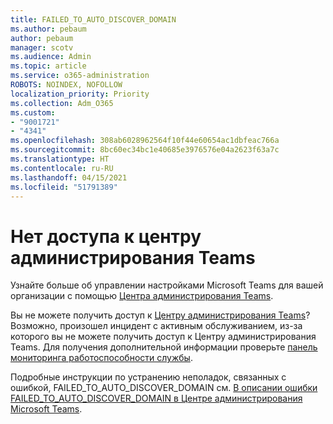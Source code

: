 ```yaml
---
title: FAILED_TO_AUTO_DISCOVER_DOMAIN
ms.author: pebaum
author: pebaum
manager: scotv
ms.audience: Admin
ms.topic: article
ms.service: o365-administration
ROBOTS: NOINDEX, NOFOLLOW
localization_priority: Priority
ms.collection: Adm_O365
ms.custom:
- "9001721"
- "4341"
ms.openlocfilehash: 308ab6028962564f10f44e60654ac1dbfeac766a
ms.sourcegitcommit: 8bc60ec34bc1e40685e3976576e04a2623f63a7c
ms.translationtype: HT
ms.contentlocale: ru-RU
ms.lasthandoff: 04/15/2021
ms.locfileid: "51791389"
---
```

# <a name="no-access-to-teams-admin-center"></a>Нет доступа к центру администрирования Teams

Узнайте больше об управлении настройками Microsoft Teams для вашей организации с помощью [Центра администрирования Teams](https://docs.microsoft.com/microsoftteams/enable-features-office-365).

Вы не можете получить доступ к [Центру администрирования Teams](https://docs.microsoft.com/microsoftteams/enable-features-office-365)? Возможно, произошел инцидент с активным обслуживанием, из-за которого вы не можете получить доступ к Центру администрирования Teams. Для получения дополнительной информации проверьте [панель мониторинга работоспособности службы](https://status.office365.com/).

Подробные инструкции по устранению неполадок, связанных с ошибкой, FAILED_TO_AUTO_DISCOVER_DOMAIN см. [В описании ошибки FAILED_TO_AUTO_DISCOVER_DOMAIN в Центре администрирования Microsoft Teams](https://docs.microsoft.com/microsoftteams/troubleshoot/teams-administration/failed-to-auto-discover-domain-error-teams-admin-center).
